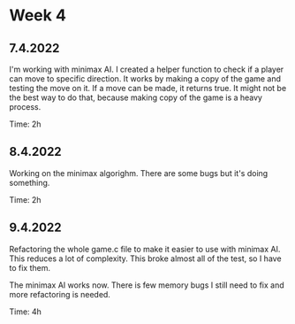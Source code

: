 # Week 4
## 7.4.2022
I'm working with minimax AI. I created a helper function to check if a player
can move to specific direction. It works by making a copy of the game and
testing the move on it. If a move can be made, it returns true. It might not be
the best way to do that, because making copy of the game is a heavy process.

Time: 2h

## 8.4.2022
Working on the minimax algorighm. There are some bugs but it's doing something.

Time: 2h

## 9.4.2022
Refactoring the whole game.c file to make it easier to use with minimax AI.
This reduces a lot of complexity. This broke almost all of the test, so I have
to fix them.

The minimax AI works now. There is few memory bugs I still need to fix and more
refactoring is needed.

Time: 4h
